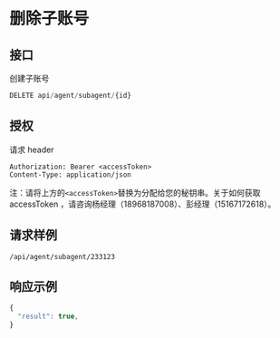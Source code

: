 # 删除子账号

## 接口

创建子账号

```javascript
DELETE api/agent/subagent/{id}
```

## 授权

请求 header

```http
Authorization: Bearer <accessToken>
Content-Type: application/json
```

注：请将上方的`<accessToken>`替换为分配给您的秘钥串。关于如何获取 accessToken ，请咨询杨经理（18968187008）、彭经理（15167172618）。

## 请求样例

```text
/api/agent/subagent/233123
```

## 响应示例

```javascript
{
  "result": true,
}
```

